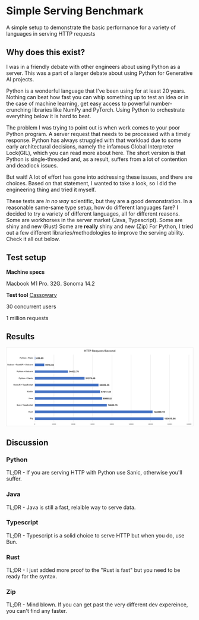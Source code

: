 # Simple Serving Benchmark
A simple setup to demonstrate the basic performance for a variety of languages in serving HTTP requests

## Why does this exist?
I was in a friendly debate with other engineers about using Python as a server. This was a part of a larger debate about using Python for Generative AI projects. 


Python is a wonderful language that I've been using for at least 20 years. Nothing can beat how fast you can whip something up to test an idea or in the case of machine learning, get easy access to powerful number-crunching libraries like NumPy and PyTorch. Using Python to orchestrate everything below it is hard to beat.


The problem I was trying to point out is when work comes to your poor Python program. A server request that needs to be processed with a timely response. Python has always struggled with that workload due to some early architectural decisions, namely the infamous Global Interpreter Lock(GIL), which you can read more about here. The short version is that Python is single-threaded and, as a result, suffers from a lot of contention and deadlock issues.


But wait! A lot of effort has gone into addressing these issues, and there are choices. Based on that statement, I wanted to take a look, so I did the engineering thing and tried it myself. 


These tests are *in no way* scientific, but they are a good demonstration. In a reasonable same-same type setup, how do different languages fare? I decided to try a variety of different languages, all for different reasons. Some are workhorses in the server market (Java, Typescript). Some are shiny and new (Rust) Some are **really** shiny and new (Zip) For Python, I tried out a few different libraries/methodologies to improve the serving ability. Check it all out below. 


## Test setup 

**Machine specs**

Macbook M1 Pro. 32G. Sonoma 14.2

**Test tool**
[Cassowary](https://github.com/rogerwelin/cassowary)

30 concurrent users 

1 million requests


## Results

![Alt text](image.png)

## Discussion
### Python
TL;DR - If you are serving HTTP with Python use Sanic, otherwise you'll suffer. 

### Java
TL;DR - Java is still a fast, relaible way to serve data.

### Typescript
TL;DR - Typescript is a solid choice to serve HTTP but when you do, use Bun. 

### Rust
TL;DR - I just added more proof to the "Rust is fast" but you need to be ready for the syntax. 

### Zip
TL;DR - Mind blown. If you can get past the very different dev expereince, you can't find any faster. 
